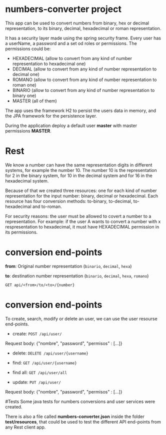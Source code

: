# numbers-converter project

This app can be used to convert numbers from binary, hex or decimal representation, to its binary, decimal, hexadecimal or roman representation. 

It has a security layer made using the spring security frame. Every user has a userName, a password and a set od roles or permissions. 
The permissions could be:
- HEXADECIMAL (allow to convert from any kind of number representation to hexadecimal one)
- DECIMAL (allow to convert from any kind of number representation to decimal one)
- ROMANO (allow to convert from any kind of number representation to roman one)
- BINARIO (allow to convert from any kind of number representation to binary one)
- MASTER (all of them)

The app uses the framework H2 to persist the users data in memory, and the JPA framework for the persistence layer.

During the application deploy a default user **master** with master permissions **MASTER**.


# Rest
We know a number can have the same representation digits in different systems, for example the number 10. The number 10 is the representation for 2 in the binary system, for 10 in the decimal system and for 16 in the hexadecimal system.

Because of that we created three resources: one for each kind of number representation for the input number: binary, decimal or hexadecimal. Each resource has four conversion methods: to-binary, to-decimal, to-hexadecimal and to-roman. 

For security reasons: the user must be allowed to covert a number to a representation. For example: if the user A wants to convert a number with x respresentation to hexadecimal, it must have HEXADECIMAL permission in its permissions. 

# conversion end-points

**from**: Original number representation (`binario`, `decimal`, `hexa`)

**to**: destination number representation (`binario`, `decimal`, `hexa`, `romano`)
 
`GET api/<from>/to/<to>/{number}`

# conversion end-points

To create, search, modify or delete an user, we can use the user resourse end-points.
 
- create: `POST /api/user/`

Request body: 
{"nombre", "password", "permisos" : [...]}

- delete: `DELETE /api/user/{username}`

- find: `GET /api/user/{username}`

- find all: `GET /api/user/all`

- update: `PUT /api/user/`

Request body: 
{"nombre", "password", "permisos" : [...]}

#Tests
Some java tests for numbers conversions and user services were created. 

There is also a file called **numbers-converter.json** inside the folder **test/resources**, that could be used to test the different API end-points from any Rest client app.
